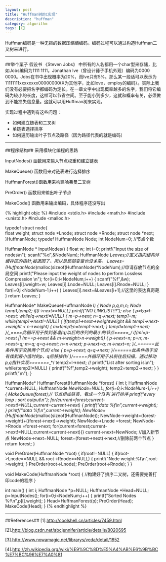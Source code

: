 ```yaml
---
layout: post
title: "Huffman树的C实现"
description: "huffman"
category: algorithm
tags: [C]
---
```



Huffman编码是一种无损的数据压缩熵编码。编码过程可以通过构造Huffman二叉树来进行。

-----------------------------------
##举个栗子
假设书 《Steven Jobs》 中所有的人名都用一个char型来存储，比如Jobs编码为1111 1111，Jonathan  Ive（曾设计锤子手机外观）编码为0000 0000。Jobs在书中出现概率为20%，而Ive只有5%。那么某一段话可以表示为11111111xxxxxxxx00000000(X为其他字，比如love，employ的编码）。实际上我们没有必要把名字都编码为定长。在一章文字中出现概率越多的名字，我们将它编码为较小的长度，这样可以节省空间。至于能小到多少，这就和概率有关，必须做到不能损失信息量。这就可以用Huffman树来实现。

实现过程中遇到有这些问题：

+ 如何建立链表和二叉树
+ 单链表选择排序
+ 如何遍历输出叶子节点及路径（因为路径代表的就是编码）

-----------------------------------------
##程序结构##
采用模块化编程的思路

InputNodes() 函数用来输入节点权重和建立链表

MakeQueue() 函数用来对链表进行选择排序

HuffmanForest()函数用来构建哈弗曼二叉树

PreOrder() 函数用来输出叶子节点

MakeCode() 函数用来输出编码，具体程序还没写出

{% highlight objc %}
#include <stdio.h>
#include <math.h>
#include <unistd.h>
#include <malloc.h>

typedef struct node{	
     float weight;
     struct node *Lnode;
     struct node *Rnode; 
     struct node *next;
}HuffmanNode;
typedef HuffmanNode Node;
int NodeNum=0; //节点个数


HuffmanNode * InputNodes()
{
float w;
int i=0;
printf("Input the size of nodes\n");
scanf("%d",&NodeNum);
    HuffmanNode *Leaves;//定义指向结构体缓存区的指针,被返回了。所以是局部变量也没关系。
Leaves=(HuffmanNode*)malloc(sizeof(HuffmanNode)*NodeNum);//申请存放节点的全局空间
printf("Please input the weight of nodes to perform Lossless Compression \n");
for(i=0;i<NodeNum;i++)
{
        scanf("%f",&w);
Leaves[i].weight=w;
Leaves[i].Lnode=NULL;
Leaves[i].Rnode=NULL;
}
for(i=0;i<NodeNum-1;i++)
{
Leaves[i].next=&Leaves[i+1];//这里的表达真奇葩
}
return Leaves;
}


HuffmanNode* MakeQueue(HuffmanNode *l)
{
Node *p,*q,*m,*n;
Node *temp1,*temp2;
if(l->next==NULL)
printf("NO LINKLIST!!!");
else
{
p=l;q=l->next;
while(q->next!=NULL)
{
m=p->next;
n=q->next;
temp1=m;
while(temp1->next!=NULL)
{
if(temp1->next->weight<q->weight && temp1->next->weight < n->weight)
{
m=temp1;n=temp1->next;
}
temp1=temp1->next;
}/*_*====此循环用于找到基准(q)以后的序列的最小的节点=====*_*/
if(m!=p->next || (m==p->next && m->weight>n->weight))
{
p->next=n;
p=n;
m->next=q;
m=q;
q=q->next;
n=n->next;
p->next=q;
m->next=n;
}/*_*======此条件用于交换两个节点*_*/
else
{
p=p->next;
q=q->next;
}/*_*======此条件用于没有找到最小值时的p，q后移操作*_*/
}/*_*=====外循环用于从前往后扫描，通过移动p,q指针实现=======*_*/
temp2=l->next;
// printf("List after sorting is:\n");
while(temp2!=NULL)
{
printf("%f",temp2->weight);
temp2=temp2->next;
}
}
printf("\n");
}


HuffmanNode* HuffmanForest(HuffmanNode *forest)
{
int i;
HuffmanNode *current=NULL;
HuffmanNode *NewNode=NULL;
for(i=0;i<NodeNum-1;i++)
{
MakeQueue(forest);// 节点组成链表，看成一个队列 进行排序
printf("every loop : sort output\n");
for(current=forest;current->next!=NULL;current=current->next)
{
printf("data %f\n",current->weight);
}
printf("data %f\n",current->weight);
NewNode=(HuffmanNode*)malloc(sizeof(HuffmanNode));
NewNode->weight=(forest->weight)+((forest->next)->weight);
NewNode->Lnode =forest;
NewNode->Rnode =forest->next;
for(current=forest;current->next!=NULL;current=current->next){}
current->next=NewNode; //加入新节点
NewNode->next=NULL;
forest=(forest->next)->next;//删除前两个节点
}
return forest;
}


void PreOrder(HuffmanNode *root)
{
if(root!=NULL)
{
if(root->Lnode==NULL && root->Rnode==NULL)
{
printf("Node weight:%f\n",root->weight);
}
PreOrder(root->Lnode);
PreOrder(root->Rnode);
}
}


void MakeCode(HuffmanNode *root)
{
//构建好了排序二叉树，还需要完善打印code的程序
}


int main()
{
int i;
    HuffmanNode *p=NULL;
    HuffmanNode *Head=NULL;
    p=InputNodes();
for(i=0;i<NodeNum;i++)
{
printf("Sorted Nodes %f\n",p[i].weight);
}
Head=HuffmanForest(p);
PreOrder(Head);
MakeCode(Head);
}
{% endhighlight %}

----------------------------------------------------------

##References##
[1].http://coolshell.cn/articles/7459.html

[2].http://blog.csdn.net/abcjennifer/article/details/8020695

[3].http://www.nowamagic.net/librarys/veda/detail/1852

[4].http://zh.wikipedia.org/wiki/%E9%9C%8D%E5%A4%AB%E6%9B%BC%E7%BC%96%E7%A0%81
